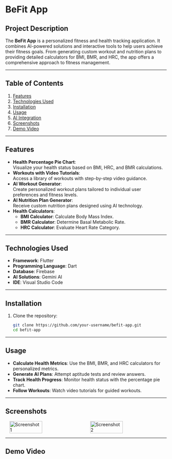 # **BeFit App**  

## **Project Description**  
The **BeFit App** is a personalized fitness and health tracking application. It combines AI-powered solutions and interactive tools to help users achieve their fitness goals. From generating custom workout and nutrition plans to providing detailed calculators for BMI, BMR, and HRC, the app offers a comprehensive approach to fitness management.

---

## **Table of Contents**  
1. [Features](#features)  
2. [Technologies Used](#technologies-used)  
3. [Installation](#installation)  
4. [Usage](#usage)  
5. [AI Integration](#ai-integration)  
6. [Screenshots](#screenshots)  
7. [Demo Video](#Demo-Video)  

---

## **Features**  
- **Health Percentage Pie Chart**:  
  Visualize your health status based on BMI, HRC, and BMR calculations.  
- **Workouts with Video Tutorials**:  
  Access a library of workouts with step-by-step video guidance.  
- **AI Workout Generator**:  
  Create personalized workout plans tailored to individual user preferences and fitness levels.  
- **AI Nutrition Plan Generator**:  
  Receive custom nutrition plans designed using AI technology.  
- **Health Calculators**:  
  - **BMI Calculator**: Calculate Body Mass Index.  
  - **BMR Calculator**: Determine Basal Metabolic Rate.  
  - **HRC Calculator**: Evaluate Heart Rate Category.  

---

## **Technologies Used**  
- **Framework**: Flutter  
- **Programming Language**: Dart  
- **Database**: Firebase  
- **AI Solutions**: Gemini AI  
- **IDE**: Visual Studio Code  

---

## **Installation**  
1. Clone the repository:  
   ```bash
   git clone https://github.com/your-username/befit-app.git
   cd befit-app

---

## **Usage**  
- **Calculate Health Metrics**: Use the BMI, BMR, and HRC calculators for personalized metrics.
- **Generate AI Plans**: Attempt aptitude tests and review answers.
- **Track Health Progress**: Monitor health status with the percentage pie chart.
- **Follow Workouts**: Watch video tutorials for guided workouts.

---

## **Screenshots**  

<div style="display: flex; flex-direction: row; justify-content: space-around;">
  <img src="[./assets/screenshots/image1.png](https://github.com/user-attachments/assets/044865b0-35cd-48a5-8745-8179a0aba949)" alt="Screenshot 1" width="45%">
  <img src="[./assets/screenshots/image2.png](https://github.com/user-attachments/assets/044865b0-35cd-48a5-8745-8179a0aba949)" alt="Screenshot 2" width="45%">
</div>

---

## **Demo Video** 
